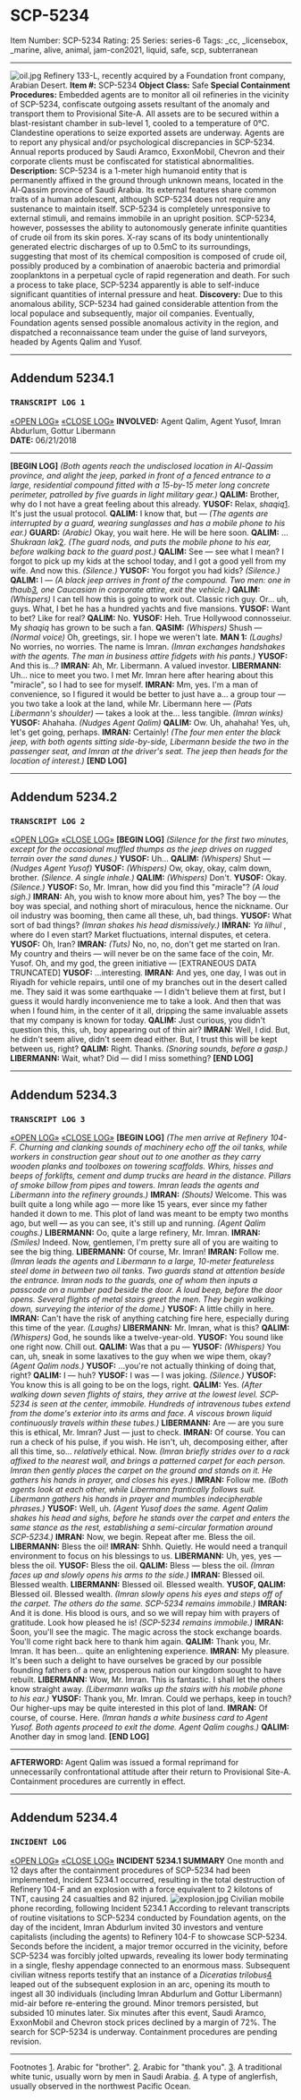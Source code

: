 # SCP-5234
Item Number: SCP-5234
Rating: 25
Series: series-6
Tags: _cc, _licensebox, _marine, alive, animal, jam-con2021, liquid, safe, scp, subterranean

---

![oil.jpg](https://scp-wiki.wdfiles.com/local--files/scp-5234/oil.jpg)
Refinery 133-L, recently acquired by a Foundation front company, Arabian Desert.
**Item #:** SCP-5234
**Object Class:** Safe
**Special Containment Procedures:** Embedded agents are to monitor all oil refineries in the vicinity of SCP-5234, confiscate outgoing assets resultant of the anomaly and transport them to Provisional Site-A. All assets are to be secured within a blast-resistant chamber in sub-level 1, cooled to a temperature of 0℃. Clandestine operations to seize exported assets are underway.
Agents are to report any physical and/or psychological discrepancies in SCP-5234. Annual reports produced by Saudi Aramco, ExxonMobil, Chevron and their corporate clients must be confiscated for statistical abnormalities.
**Description:** SCP-5234 is a 1-meter high humanoid entity that is permanently affixed in the ground through unknown means, located in the Al-Qassim province of Saudi Arabia. Its external features share common traits of a human adolescent, although SCP-5234 does not require any sustenance to maintain itself. SCP-5234 is completely unresponsive to external stimuli, and remains immobile in an upright position.
SCP-5234, however, possesses the ability to autonomously generate infinite quantities of crude oil from its skin pores. X-ray scans of its body unintentionally generated electric discharges of up to 0.5mC to its surroundings, suggesting that most of its chemical composition is composed of crude oil, possibly produced by a combination of anaerobic bacteria and primordial zooplanktons in a perpetual cycle of rapid regeneration and death. For such a process to take place, SCP-5234 apparently is able to self-induce significant quantities of internal pressure and heat.
**Discovery:** Due to this anomalous ability, SCP-5234 had gained considerable attention from the local populace and subsequently, major oil companies. Eventually, Foundation agents sensed possible anomalous activity in the region, and dispatched a reconnaissance team under the guise of land surveyors, headed by Agents Qalim and Yusof.
* * *
## Addendum 5234.1
### `TRANSCRIPT LOG 1`
[«OPEN LOG»](javascript:;)
[«CLOSE LOG»](javascript:;)
**INVOLVED:** Agent Qalim, Agent Yusof, Imran Abdurlum, Gottur Libermann  
**DATE:** 06/21/2018
* * *
**[BEGIN LOG]**
_(Both agents reach the undisclosed location in Al-Qassim province, and alight the jeep, parked in front of a fenced entrance to a large, residential compound fitted with a 15-by-15 meter long concrete perimeter, patrolled by five guards in light military gear.)_
**QALIM:** Brother, why do I not have a great feeling about this already.
**YUSOF:** Relax, _shaqiq_[1](javascript:;). It's just the usual protocol.
**QALIM:** I know that, but —
_(The agents are interrupted by a guard, wearing sunglasses and has a mobile phone to his ear.)_
**GUARD:** _(Arabic)_ Okay, you wait here. He will be here soon.
**QALIM:** … _Shukraan lak_[2](javascript:;).
_(The guard nods, and puts the mobile phone to his ear, before walking back to the guard post.)_
**QALIM:** See — see what I mean? I forgot to pick up my kids at the school today, and I got a good yell from my wife. And now this.
_(Silence.)_
**YUSOF:** You forgot you had kids?
_(Silence.)_
**QALIM:** I —
_(A black jeep arrives in front of the compound. Two men: one in thaub[3](javascript:;), one Caucasian in corporate attire, exit the vehicle.)_
**QALIM:** _(Whispers)_ I can tell how this is going to work out. Classic rich guy. Or… uh, guys. What, I bet he has a hundred yachts and five mansions.
**YUSOF:** Want to bet? Like for real?
**QALIM:** No.
**YUSOF:** Heh. True Hollywood connosseiur. My _shaqiq_ has grown to be such a fan.
**QASIM:** _(Whispers)_ Shush — _(Normal voice)_ Oh, greetings, sir. I hope we weren't late.
**MAN 1:** _(Laughs)_ No worries, no worries. The name is Imran.
_(Imran exchanges handshakes with the agents. The man in business attire fidgets with his pants.)_
**YUSOF:** And this is…?
**IMRAN:** Ah, Mr. Libermann. A valued investor.
**LIBERMANN:** Uh… nice to meet you two. I met Mr. Imran here after hearing about this "miracle", so I had to see for myself.
**IMRAN:** Mm, yes. I'm a man of convenience, so I figured it would be better to just have a… a group tour — you two take a look at the land, while Mr. Libermann here — _(Pats Libermann's shoulder)_ — takes a look at the… less tangible. _(Imran winks)_
**YUSOF:** Ahahaha. _(Nudges Agent Qalim)_
**QALIM:** Ow. Uh, ahahaha! Yes, uh, let's get going, perhaps.
**IMRAN:** Certainly!
_(The four men enter the black jeep, with both agents sitting side-by-side, Libermann beside the two in the passenger seat, and Imran at the driver's seat. The jeep then heads for the location of interest.)_
**[END LOG]**
* * *
## Addendum 5234.2
### `TRANSCRIPT LOG 2`
[«OPEN LOG»](javascript:;)
[«CLOSE LOG»](javascript:;)
**[BEGIN LOG]**
_(Silence for the first two minutes, except for the occasional muffled thumps as the jeep drives on rugged terrain over the sand dunes.)_
**YUSOF:** Uh…
**QALIM:** _(Whispers)_ Shut — _(Nudges Agent Yusof)_
**YUSOF:** _(Whispers)_ Ow, okay, okay, calm down, brother.
_(Silence. A single inhale.)_
**QALIM:** _(Whispers)_ Don't.
**YUSOF:** Okay.
_(Silence.)_
**YUSOF:** So, Mr. Imran, how did you find this "miracle"?
_(A loud sigh.)_
**IMRAN:** Ah, you wish to know more about him, yes? The boy — the boy was special, and nothing short of miraculous, hence the nickname. Our oil industry was booming, then came all these, uh, bad things.
**YUSOF:** What sort of bad things?
_(Imran shakes his head dismissively.)_
**IMRAN:** _Ya lilhul_ , where do I even start? Market fluctuations, internal disputes, et cetera.
**YUSOF:** Oh, Iran?
**IMRAN:** _(Tuts)_ No, no, no, don't get me started on Iran. My country and theirs — will never be on the same face of the coin, Mr. Yusof. Oh, and my god, the green initiative — [EXTRANEOUS DATA TRUNCATED]
**YUSOF:** …interesting.
**IMRAN:** And yes, one day, I was out in Riyadh for vehicle repairs, until one of my branches out in the desert called me. They said it was some earthquake — I didn't believe them at first, but I guess it would hardly inconvenience me to take a look. And then that was when I found him, in the center of it all, dripping the same invaluable assets that my company is known for today.
**QALIM:** Just curious, you didn't question this, this, uh, boy appearing out of thin air?
**IMRAN:** Well, I did. But, he didn't seem alive, didn't seem dead either. But, I trust this will be kept between us, right?
**QALIM:** Right. Thanks.
_(Snoring sounds, before a gasp.)_
**LIBERMANN:** Wait, what? Did — did I miss something?
**[END LOG]**
* * *
## Addendum 5234.3
### `TRANSCRIPT LOG 3`
[«OPEN LOG»](javascript:;)
[«CLOSE LOG»](javascript:;)
**[BEGIN LOG]**
_(The men arrive at Refinery 104-F. Churning and clanking sounds of machinery echo off the oil tanks, while workers in construction gear shout out to one another as they carry wooden planks and toolboxes on towering scaffolds. Whirs, hisses and beeps of forklifts, cement and dump trucks are heard in the distance. Pillars of smoke billow from pipes and towers. Imran leads the agents and Libermann into the refinery grounds.)_
**IMRAN:** _(Shouts)_ Welcome. This was built quite a long while ago — more like 15 years, ever since my father handed it down to me. This plot of land was meant to be empty two months ago, but well — as you can see, it's still up and running.
_(Agent Qalim coughs.)_
**LIBERMANN:** Oo, quite a large refinery, Mr. Imran.
**IMRAN:** _(Smiles)_ Indeed. Now, gentlemen, I'm pretty sure all of you are waiting to see the big thing.
**LIBERMANN:** Of course, Mr. Imran!
**IMRAN:** Follow me.
_(Imran leads the agents and Libermann to a large, 10-meter featureless steel dome in between two oil tanks. Two guards stand at attention beside the entrance. Imran nods to the guards, one of whom then inputs a passcode on a number pad beside the door. A loud beep, before the door opens. Several flights of metal stairs greet the men. They begin walking down, surveying the interior of the dome.)_
**YUSOF:** A little chilly in here.
**IMRAN:** Can't have the risk of anything catching fire here, especially during this time of the year. _(Laughs)_
**LIBERMANN:** Mr. Imran, what is this?
**QALIM:** _(Whispers)_ God, he sounds like a twelve-year-old.
**YUSOF:** You sound like one right now. Chill out.
**QALIM:** Was that a pu —
**YUSOF:** _(Whispers)_ You can, uh, sneak in some laxatives to the guy when we wipe them, okay?
_(Agent Qalim nods.)_
**YUSOF:** …you're not actually thinking of doing that, right?
**QALIM:** I — huh?
**YUSOF:** I was — I was joking.
_(Silence.)_
**YUSOF:** You know this is all going to be on the logs, right.
**QALIM:** Yes.
_(After walking down seven flights of stairs, they arrive at the lowest level. SCP-5234 is seen at the center, immobile. Hundreds of intravenous tubes extend from the dome's exterior into its arms and face. A viscous brown liquid continuously travels within these tubes.)_
**LIBERMANN:** Are — are you sure this is ethical, Mr. Imran? Just — just to check.
**IMRAN:** Of course. You can run a check of his pulse, if you wish. He isn't, uh, decomposing either, after all this time, so… _relatively_ ethical. Now.
_(Imran briefly strides over to a rack affixed to the nearest wall, and brings a patterned carpet for each person. Imran then gently places the carpet on the ground and stands on it. He gathers his hands in prayer, and closes his eyes.)_
**IMRAN:** Follow me.
_(Both agents look at each other, while Libermann frantically follows suit. Libermann gathers his hands in prayer and mumbles indecipherable phrases.)_
**YUSOF:** Well, uh.
_(Agent Yusof does the same. Agent Qalim shakes his head and sighs, before he stands over the carpet and enters the same stance as the rest, establishing a semi-circular formation around SCP-5234.)_
**IMRAN:** Now, we begin. Repeat after me. Bless the oil.
**LIBERMANN:** Bless the oil!
**IMRAN:** Shhh. Quietly. He would need a tranquil environment to focus on his blessings to us.
**LIBERMANN:** Uh, yes, yes — bless the oil.
**YUSOF:** Bless the oil.
**QALIM:** Bless — bless the oil.
_(Imran faces up and slowly opens his arms to the side.)_
**IMRAN:** Blessed oil. Blessed wealth.
**LIBERMANN:** Blessed oil. Blessed wealth.
**YUSOF, QALIM:** Blessed oil. Blessed wealth.
_(Imran slowly opens his eyes and steps off of the carpet. The others do the same. SCP-5234 remains immobile.)_
**IMRAN:** And it is done. His blood is ours, and so we will repay him with prayers of gratitude. Look how pleased he is!
_(SCP-5234 remains immobile.)_
**IMRAN:** Soon, you'll see the magic. The magic across the stock exchange boards. You'll come right back here to thank him again.
**QALIM:** Thank you, Mr. Imran. It has been… quite an enlightening experience.
**IMRAN:** My pleasure. It's been such a delight to have ourselves be graced by our possible founding fathers of a new, prosperous nation our kingdom sought to have rebuilt.
**LIBERMANN:** Wow, Mr. Imran. This is fantastic. I shall let the others know straight away.
_(Libermann walks up the stairs with his mobile phone to his ear.)_
**YUSOF:** Thank you, Mr. Imran. Could we perhaps, keep in touch? Our higher-ups may be quite interested in this plot of land.
**IMRAN:** Of course, of course. Here.
_(Imran hands a white business card to Agent Yusof. Both agents proceed to exit the dome. Agent Qalim coughs.)_
**QALIM:** Another day in smog land.
**[END LOG]**
* * *
**AFTERWORD:** Agent Qalim was issued a formal reprimand for unnecessarily confrontational attitude after their return to Provisional Site-A. Containment procedures are currently in effect.
* * *
## Addendum 5234.4
### `INCIDENT LOG`
[«OPEN LOG»](javascript:;)
[«CLOSE LOG»](javascript:;)
**INCIDENT 5234.1 SUMMARY**
One month and 12 days after the containment procedures of SCP-5234 had been implemented, Incident 5234.1 occurred, resulting in the total destruction of Refinery 104-F and an explosion with a force equivalent to 2 kilotons of TNT, causing 24 casualties and 82 injured.
![explosion.jpg](https://scp-wiki.wdfiles.com/local--files/scp-5234/explosion.jpg)
Civilian mobile phone recording, following Incident 5234.1
According to relevant transcripts of routine visitations to SCP-5234 conducted by Foundation agents, on the day of the incident, Imran Abdurlum invited 30 investors and venture capitalists (including the agents) to Refinery 104-F to showcase SCP-5234.
Seconds before the incident, a major tremor occurred in the vicinity, before SCP-5234 was forcibly jolted upwards, revealing its lower body terminating in a single, fleshy appendage connected to an enormous mass. Subsequent civilian witness reports testify that an instance of a _Diceratias trilobus_[4](javascript:;) leaped out of the subsequent explosion in an arc, opening its mouth to ingest all 30 individuals (including Imran Abdurlum and Gottur Libermann) mid-air before re-entering the ground. Minor tremors persisted, but subsided 10 minutes later.
Six minutes after this event, Saudi Aramco, ExxonMobil and Chevron stock prices declined by a margin of 72%.
The search for SCP-5234 is underway. Containment procedures are pending revision.
* * *
  

  

Footnotes
[1](javascript:;). Arabic for "brother".
[2](javascript:;). Arabic for "thank you".
[3](javascript:;). A traditional white tunic, usually worn by men in Saudi Arabia.
[4](javascript:;). A type of anglerfish, usually observed in the northwest Pacific Ocean.